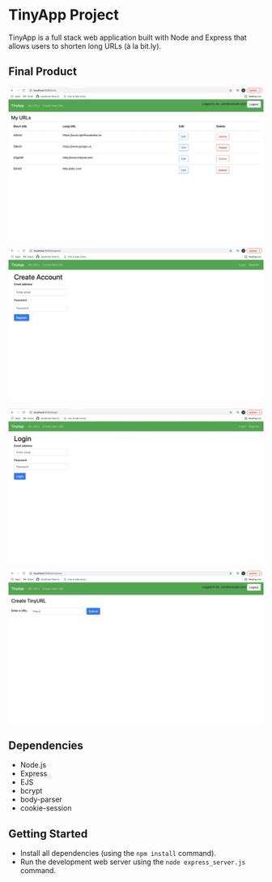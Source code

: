 # TinyApp Project

TinyApp is a full stack web application built with Node and Express that allows users to shorten long URLs (à la bit.ly).

## Final Product

!["Screenshot of URLs page"](https://github.com/anju-kumaran/tinyapp/blob/master/docs/urls_index.png)

!["Screenshot of user register page"](https://github.com/anju-kumaran/tinyapp/blob/master/docs/register.png)

!["Screenshot of login page"](https://github.com/anju-kumaran/tinyapp/blob/master/docs/login.png)

!["Screenshot of create new URL page"](https://github.com/anju-kumaran/tinyapp/blob/master/docs/urls_new.png)

## Dependencies

- Node.js
- Express
- EJS
- bcrypt
- body-parser
- cookie-session

## Getting Started

- Install all dependencies (using the `npm install` command).
- Run the development web server using the `node express_server.js` command.

